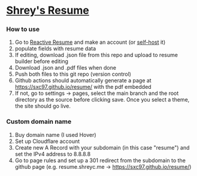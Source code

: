 # [Shrey's Resume](resume.shreyc.me)

### How to use

1. Go to [Reactive Resume](https://rxresu.me) and make an account (or [self-host](https://hub.docker.com/r/amruthpillai/reactive-resume) it) 
2. populate fields with resume data
3. If editing, download .json file from this repo and upload to resume builder before editing
4. Download .json and .pdf files when done
5. Push both files to this git repo (version control)
6. Github actions should automatically generate a page at https://sxc97.github.io/resume/ with the pdf embedded
7. If not, go to settings -> pages, select the main branch and the root directory as the source before clicking save. Once you select a theme, the site should go live.

### Custom domain name

1. Buy domain name (I used Hover)
2. Set up Cloudflare account
3. Create new A Record with your subdomain (in this case "resume") and set the IPv4 address to 8.8.8.8
4. Go to page rules and set up a 301 redirect from the subdomain to the github page (e.g. resume.shreyc.me -> https://sxc97.github.io/resume/)
